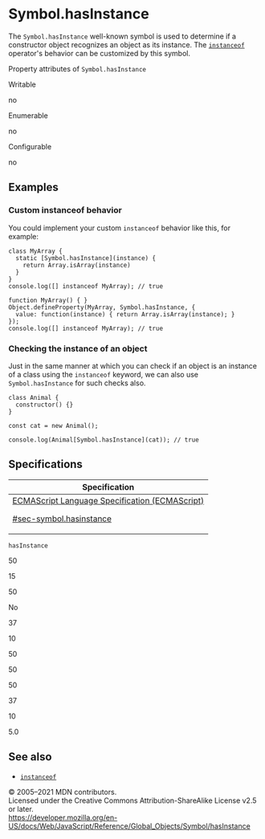 # Symbol.hasInstance

The `Symbol.hasInstance` well-known symbol is used to determine if a constructor object recognizes an object as its instance. The [`instanceof`](../../operators/instanceof) operator's behavior can be customized by this symbol.

Property attributes of `Symbol.hasInstance`

Writable

no

Enumerable

no

Configurable

no

## Examples

### Custom instanceof behavior

You could implement your custom `instanceof` behavior like this, for example:

    class MyArray {
      static [Symbol.hasInstance](instance) {
        return Array.isArray(instance)
      }
    }
    console.log([] instanceof MyArray); // true

    function MyArray() { }
    Object.defineProperty(MyArray, Symbol.hasInstance, {
      value: function(instance) { return Array.isArray(instance); }
    });
    console.log([] instanceof MyArray); // true

### Checking the instance of an object

Just in the same manner at which you can check if an object is an instance of a class using the `instanceof` keyword, we can also use `Symbol.hasInstance` for such checks also.

    class Animal {
      constructor() {}
    }

    const cat = new Animal();

    console.log(Animal[Symbol.hasInstance](cat)); // true

## Specifications

<table><thead><tr class="header"><th>Specification</th></tr></thead><tbody><tr class="odd"><td><a href="https://tc39.es/ecma262/#sec-symbol.hasinstance">ECMAScript Language Specification (ECMAScript) 
<br/>

<span class="small">#sec-symbol.hasinstance</span></a></td></tr></tbody></table>

`hasInstance`

50

15

50

No

37

10

50

50

50

37

10

5.0

## See also

-   [`instanceof`](../../operators/instanceof)

© 2005–2021 MDN contributors.  
Licensed under the Creative Commons Attribution-ShareAlike License v2.5 or later.  
<a href="https://developer.mozilla.org/en-US/docs/Web/JavaScript/Reference/Global_Objects/Symbol/hasInstance" class="_attribution-link">https://developer.mozilla.org/en-US/docs/Web/JavaScript/Reference/Global_Objects/Symbol/hasInstance</a>
